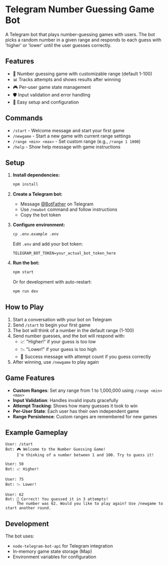 # Telegram Number Guessing Game Bot

A Telegram bot that plays number-guessing games with users. The bot picks a random number in a given range and responds to each guess with 'higher' or 'lower' until the user guesses correctly.

## Features

- 🎯 Number guessing game with customizable range (default 1-100)
- 📊 Tracks attempts and shows results after winning
- 🎮 Per-user game state management
- 🛡️ Input validation and error handling
- 🔧 Easy setup and configuration

## Commands

- `/start` - Welcome message and start your first game
- `/newgame` - Start a new game with current range settings
- `/range <min> <max>` - Set custom range (e.g., `/range 1 1000`)
- `/help` - Show help message with game instructions

## Setup

1. **Install dependencies:**
   ```bash
   npm install
   ```

2. **Create a Telegram bot:**
   - Message [@BotFather](https://t.me/botfather) on Telegram
   - Use `/newbot` command and follow instructions
   - Copy the bot token

3. **Configure environment:**
   ```bash
   cp .env.example .env
   ```
   Edit `.env` and add your bot token:
   ```
   TELEGRAM_BOT_TOKEN=your_actual_bot_token_here
   ```

4. **Run the bot:**
   ```bash
   npm start
   ```
   
   Or for development with auto-restart:
   ```bash
   npm run dev
   ```

## How to Play

1. Start a conversation with your bot on Telegram
2. Send `/start` to begin your first game
3. The bot will think of a number in the default range (1-100)
4. Send number guesses, and the bot will respond with:
   - 📈 "Higher!" if your guess is too low
   - 📉 "Lower!" if your guess is too high
   - 🎉 Success message with attempt count if you guess correctly
5. After winning, use `/newgame` to play again

## Game Features

- **Custom Ranges**: Set any range from 1 to 1,000,000 using `/range <min> <max>`
- **Input Validation**: Handles invalid inputs gracefully
- **Attempt Tracking**: Shows how many guesses it took to win
- **Per-User State**: Each user has their own independent game
- **Range Persistence**: Custom ranges are remembered for new games

## Example Gameplay

```
User: /start
Bot: 🎮 Welcome to the Number Guessing Game!
     I'm thinking of a number between 1 and 100. Try to guess it!

User: 50
Bot: 📈 Higher!

User: 75
Bot: 📉 Lower!

User: 62
Bot: 🎉 Correct! You guessed it in 3 attempts!
     The number was 62. Would you like to play again? Use /newgame to start another round.
```

## Development

The bot uses:
- `node-telegram-bot-api` for Telegram integration
- In-memory game state storage (Map)
- Environment variables for configuration